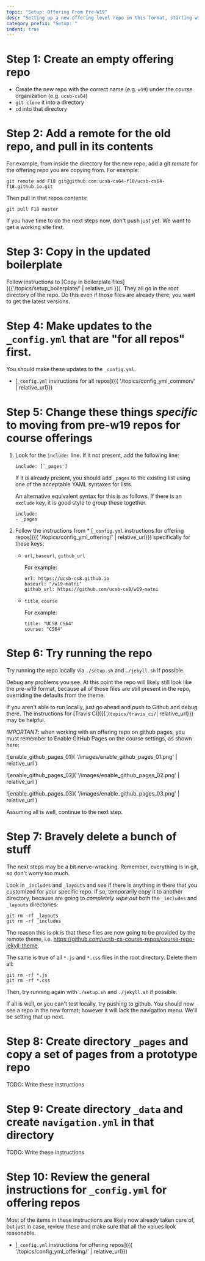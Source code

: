 ```yaml
---
topic: "Setup: Offering From Pre-W19"
desc: "Setting up a new offering level repo in this format, starting with a pre-W19 repo"
category_prefix: "Setup: "
indent: true
---
```


# Step 1: Create an empty offering repo

* Create the new repo with the correct name (e.g. `w19`) under the course organization (e.g. `ucsb-cs64`) 
* `git clone` it into a directory
* `cd` into that directory

# Step 2: Add a remote for the old repo, and pull in its contents

For example, from inside the directory for the new repo, add a git *remote* for the offering
repo you are copying from.  For example:

```
git remote add F18 git@github.com:ucsb-cs64-f18/ucsb-cs64-f18.github.io.git
```

Then pull in that repos contents:

```
git pull F18 master
```

If you have time to do the next steps now, don't push just yet.  We want to get a working site first.

# Step 3: Copy in the updated boilerplate

Follow instructions to [Copy in boilerplate files]({{'/topics/setup_boilerplate/' | relative_url }}).
They all go in the root directory of the repo.  Do this even if those files are already there;
you want to get the latest versions.

# Step 4: Make updates to the `_config.yml` that are "for all repos" first.

You should make these updates to the `_config.yml`.  

* [`_config.yml` instructions for all repos]({{ '/topics/config_yml_common/'  | relative_url}})

# Step 5:  Change these things *specific* to moving from pre-w19 repos for course offerings


1. Look for the `include:` line.  If it not present, add the following line:
   ```
   include: [`_pages']
   ```
   If it *is* already present, you should add `_pages` to the existing list using one of the acceptable
   YAML syntaxes for lists.
   
   An alternative equivalent syntax for this is as follows.  If there is an `exclude` key, it is good style to group these together.
   
   ```
   include:
   - _pages
   ```
   
2. Follow the instructions from * [`_config.yml` instructions for offering repos]({{ '/topics/config_yml_offering/' | relative_url}})
   specifically for these keys:
   *  `url`, `baseurl`, `github_url`
   
      For example:
      ```
      url: https://ucsb-cs8.github.io 
      baseurl: "/w19-matni"  
      github_url: https://github.com/ucsb-cs8/w19-matni
      ```
      
   *  `title`, `course`
      
      For example:
      ```
      title: "UCSB CS64"
      course: "CS64"
      ```
   
# Step 6:  Try running the repo

Try running the repo locally via `./setup.sh` and `./jekyll.sh` if possible.

Debug any problems you see.  At this point the repo will likely still look like the pre-w19 format, because all of those files
are still present in the repo, overriding the defaults from the theme.

If you aren't able to run locally, just go ahead and push to Github and debug there.   The instructions for [Travis CI]({{ `/topics/travis_ci/`| relative_url}}) may be helpful.

*IMPORTANT*: when working with an offering repo on github pages, you must remember to Enable GitHub Pages on the course settings, as shown here:

![enable_github_pages_01]( '/images/enable_github_pages_01.png' | relative_url )

![enable_github_pages_02]( '/images/enable_github_pages_02.png' | relative_url )

![enable_github_pages_03]( '/images/enable_github_pages_03.png' | relative_url )


Assuming all is well, continue to the next step.   
   
# Step 7:  Bravely delete a bunch of stuff

The next steps may be a bit nerve-wracking.  Remember, everything is in git, so don't worry too much.

Look in `_includes` and `_layouts` and see if there is anything in there that you customized for your specific repo.
If so, temporarily copy it to another directory, because are going to *completely wipe out* both the `_includes` and `_layouts` directories:

```
git rm -rf _layouts
git rm -rf _includes
```

The reason this is ok is that these files are now going to be provided by the remote theme, i.e. <https://github.com/ucsb-cs-course-repos/course-repo-jekyll-theme>.

The same is true of all `*.js` and `*.css` files in the root directory.  Delete them all:

```
git rm -rf *.js
git rm -rf *.css
```

Then, try running again with `./setup.sh` and `./jekyll.sh` if possible.

If all is well, or you can't test locally, try pushing to github.  You should now see a repo in the new format; however it will lack the navigation menu.  We'll be setting that up next.

# Step 8:  Create directory `_pages` and copy a set of pages from a prototype repo

TODO: Write these instructions

# Step 9:  Create directory `_data` and create `navigation.yml` in that directory

TODO: Write these instructions

# Step 10:  Review the general instructions for `_config.yml` for offering repos

Most of the items in these instructions are likely now already taken care of, but just in case, review these and make sure
that all the values look reasonable.

* [`_config.yml` instructions for offering repos]({{ '/topics/config_yml_offering/' | relative_url}})


